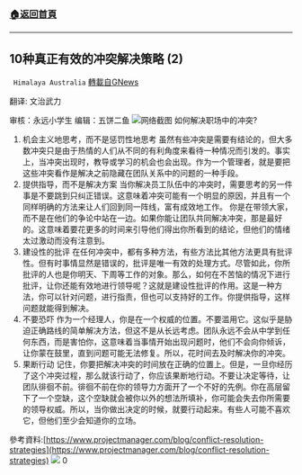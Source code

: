 ###  [:house:返回首頁](https://github.com/ourhimalayas/txt)
---

## 10种真正有效的冲突解决策略 (2)
` Himalaya Australia` [轉載自GNews](https://gnews.org/zh-hans/912190/)

翻译: 文治武力

审核：永远小学生 编辑：五饼二鱼
![]()![](https://gnews.org/wp-content/uploads/2021/02/16135431021.png)网络截图
如何解决职场中的冲突?

1. 机会主义地思考，而不是惩罚性地思考
虽然有些冲突是需要有结论的，但大多数冲突只是由于热情的人们从不同的有利角度来看待一种情况而引发的。事实上，当冲突出现时，教导或学习的机会也会出现。作为一个管理者，就是要把这些冲突看作是解决之前隐藏在团队关系中的问题的一种手段。
2. 提供指导，而不是解决方案
当你解决员工队伍中的冲突时，需要思考的另一件事是不要跳到只纠正错误。这意味着冲突可能有一个明显的原因，并且有一个同样明确的方法来让人们回到同一阵线，富有成效地工作。 你是在带领大家，而不是在他们的争论中站在一边。如果你能让团队共同解决冲突，那是最好的。这意味着要花更多的时间来引导他们得出你所看到的结论，但他们的情绪太过激动而没有注意到。
3. 建设性的批评
在任何冲突中，都有多种方法，有些方法比其他方法更具有批评性。但有时事情显然是错误的，批评是唯一有效的处理方式。尽管如此，你所批评的人也是你明天、下周等工作的对象。那么，如何在不苦恼的情况下进行批评，让你还能有效地进行领导呢？这就是建设性批评的作用。这是一种方法，你可以针对问题，进行指责，但也可以支持好的工作。你提供指导，这样问题就能得到解决。
4. 不要恐吓
作为一个经理人，你是在一个权威的位置。不要滥用它。这似乎是胁迫正确路线的简单解决方法，但这不是从长远考虑。团队永远不会从中学到任何东西，而是害怕你，这意味着当事情开始出现问题时，他们不会向你倾诉，让你蒙在鼓里，直到问题可能无法修复。所以，花时间去及时解决你的冲突。
5. 果断行动
记住，你要把解决冲突的时间放在正确的位置上。但是，一旦你经历了这个冲突过程，那么就该行动了，你应该果断地行动。不要让决定等待，让团队徘徊不前。徘徊不前在你的领导力方面开了一个不好的先例。你在高层留下了一个空缺，这个空缺就会被你以外的想法所填补，你可能会失去你所需要的领导权威。所以，当你做出决定的时候，就要行动起来。有些人可能不喜欢它，但他们至少会知道你的立场。


參考資料:[https://www.projectmanager.com/blog/conflict-resolution-strategies](https://www.projectmanager.com/blog/conflict-resolution-strategies)
![]()![](https://gnews.org/wp-content/uploads/2021/02/1-澳喜Logo.jpeg)
0
